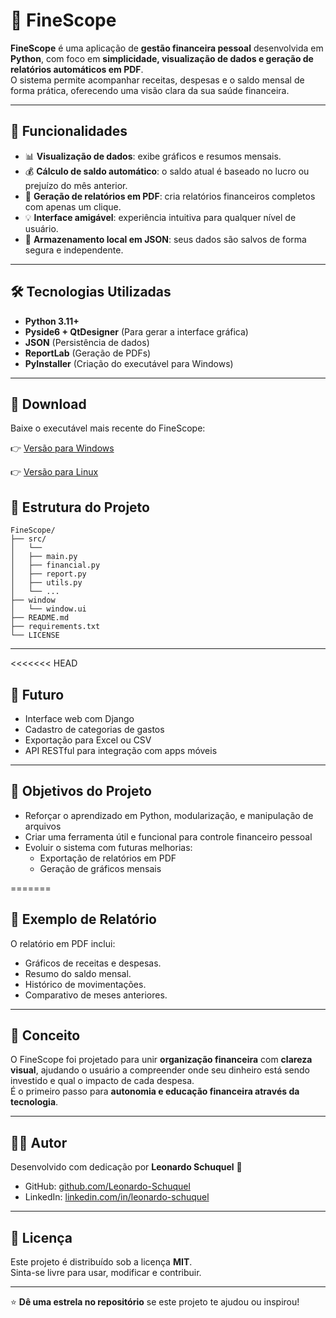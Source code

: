 # 💼 FineScope

**FineScope** é uma aplicação de **gestão financeira pessoal** desenvolvida em **Python**, com foco em **simplicidade, visualização de dados e geração de relatórios automáticos em PDF**.  
O sistema permite acompanhar receitas, despesas e o saldo mensal de forma prática, oferecendo uma visão clara da sua saúde financeira.

---

## 🚀 Funcionalidades

- 📊 **Visualização de dados**: exibe gráficos e resumos mensais.  
- 💰 **Cálculo de saldo automático**: o saldo atual é baseado no lucro ou prejuízo do mês anterior.  
- 🧾 **Geração de relatórios em PDF**: cria relatórios financeiros completos com apenas um clique.  
- 💡 **Interface amigável**: experiência intuitiva para qualquer nível de usuário.  
- 💾 **Armazenamento local em JSON**: seus dados são salvos de forma segura e independente.

---

## 🛠️ Tecnologias Utilizadas

- **Python 3.11+**
- **Pyside6 + QtDesigner** (Para gerar a interface gráfica)
- **JSON** (Persistência de dados)
- **ReportLab** (Geração de PDFs)
- **PyInstaller** (Criação do executável para Windows)

---

## 💾 Download

Baixe o executável mais recente do FineScope:

👉 [Versão para Windows](https://github.com/Leonardo-Schuquel/FineScope/releases/tag/untagged-6f2251f2aa61e7be54f3)

👉 [Versão para Linux](https://github.com/Leonardo-Schuquel/FineScope/releases/tag/untagged-53c3b4094497a3be452c)

## 📁 Estrutura do Projeto

```
FineScope/
├── src/
│   └── 
│   ├── main.py
│   ├── financial.py
│   ├── report.py
│   ├── utils.py
│   └── ...
├── window
│   └── window.ui
├── README.md
├── requirements.txt
└── LICENSE
```

---

<<<<<<< HEAD
## 💼 Futuro

- Interface web com Django
- Cadastro de categorias de gastos
- Exportação para Excel ou CSV
- API RESTful para integração com apps móveis

---

## 📌 Objetivos do Projeto

- Reforçar o aprendizado em Python, modularização, e manipulação de arquivos
- Criar uma ferramenta útil e funcional para controle financeiro pessoal
- Evoluir o sistema com futuras melhorias:
  - Exportação de relatórios em PDF
  - Geração de gráficos mensais

=======
## 📸 Exemplo de Relatório

O relatório em PDF inclui:
- Gráficos de receitas e despesas.
- Resumo do saldo mensal.
- Histórico de movimentações.
- Comparativo de meses anteriores.

---

## 🧠 Conceito

O FineScope foi projetado para unir **organização financeira** com **clareza visual**, ajudando o usuário a compreender onde seu dinheiro está sendo investido e qual o impacto de cada despesa.  
É o primeiro passo para **autonomia e educação financeira através da tecnologia**.

---


## 🧑‍💻 Autor

Desenvolvido com dedicação por **Leonardo Schuquel** 🧠  
- GitHub: [github.com/Leonardo-Schuquel](https://github.com/Leonardo-Schuquel)
- LinkedIn: [linkedin.com/in/leonardo-schuquel](www.linkedin.com/in/leonardoschuquel)

---

## 🪪 Licença

Este projeto é distribuído sob a licença **MIT**.  
Sinta-se livre para usar, modificar e contribuir.

---

⭐ **Dê uma estrela no repositório** se este projeto te ajudou ou inspirou!